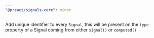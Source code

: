 ```yaml
---
"@preact/signals-core": minor
---
```


Add unique identifier to every `Signal`, this will be present on the `type` property of a Signal coming from either `signal()` or `computed()`
